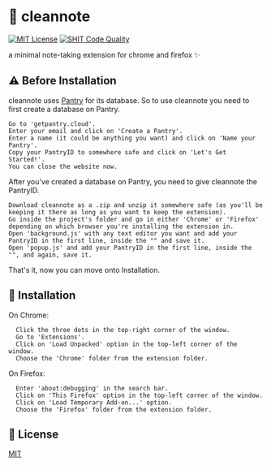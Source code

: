 
# 📄 cleannote 

[![MIT License](https://img.shields.io/badge/license-mit-green.svg?style=for-the-badge)](https://github.com/tanmayrajk/cleannote-extension/blob/main/LICENSE) [![SHIT Code Quality](https://img.shields.io/badge/code_quality-shit-red?style=for-the-badge)](https://img.shields.io/badge/code_quality-shit-red?style=for-the-badge)

a minimal note-taking extension for chrome and firefox ✨

## ⚠️ Before Installation

cleannote uses [Pantry](getpantry.cloud) for its database. So to use cleannote you need to first create a database on Pantry.
```
Go to 'getpantry.cloud'.
Enter your email and click on 'Create a Pantry'.
Enter a name (it could be anything you want) and click on 'Name your Pantry'.
Copy your PantryID to somewhere safe and click on 'Let's Get Started!'.
You can close the website now.
```
After you've created a database on Pantry, you need to give cleannote the PantryID.
```
Download cleannote as a .zip and unzip it somewhere safe (as you'll be keeping it there as long as you want to keep the extension).
Go inside the project's folder and go in either 'Chrome' or 'Firefox' depending on which browser you're installing the extension in.
Open 'background.js' with any text editor you want and add your PantryID in the first line, inside the "" and save it.
Open 'popup.js' and add your PantryID in the first line, inside the "", and again, save it.
```
That's it, now you can move onto Installation.

## 💾 Installation

On Chrome:
```
  Click the three dots in the top-right corner of the window.
  Go to 'Extensions'.
  Click on 'Load Unpacked' option in the top-left corner of the window.
  Choose the 'Chrome' folder from the extension folder.
```
On Firefox:
```
  Enter 'about:debugging' in the search bar.
  Click on 'This Firefox' option in the top-left corner of the window.
  Click on 'Load Temporary Add-on...' option.
  Choose the 'Firefox' folder from the extension folder.
```

## 🎫 License

[MIT](https://github.com/tanmayrajk/cleannote-extension/blob/main/LICENSE)